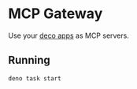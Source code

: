 # MCP Gateway 

Use your [deco apps](https://github.com/deco-cx/apps) as MCP servers.

## Running

`deno task start`
